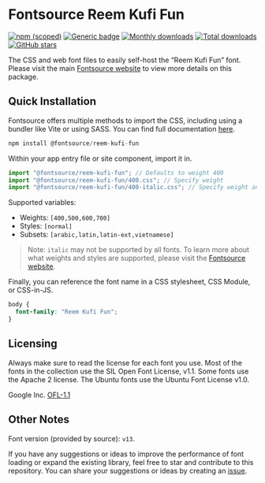 # Fontsource Reem Kufi Fun

[![npm (scoped)](https://img.shields.io/npm/v/@fontsource/reem-kufi-fun?color=brightgreen)](https://www.npmjs.com/package/@fontsource/reem-kufi-fun) [![Generic badge](https://img.shields.io/badge/fontsource-passing-brightgreen)](https://github.com/fontsource/fontsource) [![Monthly downloads](https://badgen.net/npm/dm/@fontsource/reem-kufi-fun)](https://github.com/fontsource/fontsource) [![Total downloads](https://badgen.net/npm/dt/@fontsource/reem-kufi-fun)](https://github.com/fontsource/fontsource) [![GitHub stars](https://img.shields.io/github/stars/fontsource/fontsource.svg?style=social&label=Star)](https://github.com/fontsource/fontsource/stargazers)

The CSS and web font files to easily self-host the “Reem Kufi Fun” font. Please visit the main [Fontsource website](https://fontsource.org/fonts/reem-kufi-fun) to view more details on this package.

## Quick Installation

Fontsource offers multiple methods to import the CSS, including using a bundler like Vite or using SASS. You can find full documentation [here](https://fontsource.org/docs/getting-started/introduction).

```javascript
npm install @fontsource/reem-kufi-fun
```

Within your app entry file or site component, import it in.

```javascript
import "@fontsource/reem-kufi-fun"; // Defaults to weight 400
import "@fontsource/reem-kufi-fun/400.css"; // Specify weight
import "@fontsource/reem-kufi-fun/400-italic.css"; // Specify weight and style
```

Supported variables:
- Weights: `[400,500,600,700]`
- Styles: `[normal]`
- Subsets: `[arabic,latin,latin-ext,vietnamese]`

> Note: `italic` may not be supported by all fonts. To learn more about what weights and styles are supported, please visit the [Fontsource website](https://fontsource.org/fonts/reem-kufi-fun).

Finally, you can reference the font name in a CSS stylesheet, CSS Module, or CSS-in-JS.

```css
body {
  font-family: "Reem Kufi Fun";
}
```

## Licensing
Always make sure to read the license for each font you use. Most of the fonts in the collection use the SIL Open Font License, v1.1. Some fonts use the Apache 2 license. The Ubuntu fonts use the Ubuntu Font License v1.0.

Google Inc.
[OFL-1.1](http://scripts.sil.org/OFL)

## Other Notes
Font version (provided by source): `v13`.

If you have any suggestions or ideas to improve the performance of font loading or expand the existing library, feel free to star and contribute to this repository. You can share your suggestions or ideas by creating an [issue](https://github.com/fontsource/fontsource/issues).